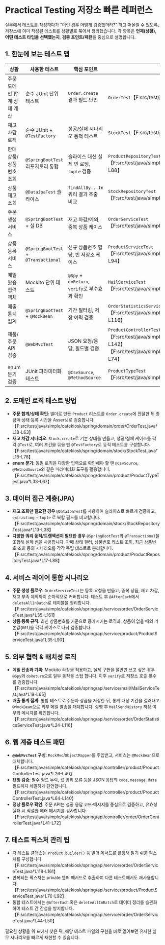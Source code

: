 # Practical Testing 저장소 빠른 레퍼런스

실무에서 테스트를 작성하다가 “이런 경우 어떻게 검증했더라?” 하고 떠올릴 수 있도록, 저장소에 이미 작성된 테스트를 상황별로 묶어서 정리했습니다. 각 항목은 **언제(상황)**, **어떤 테스트 타입을 선택했는지**, **검증 포인트/패턴**을 중심으로 설명합니다.

## 1. 한눈에 보는 테스트 맵
| 상황 | 사용한 테스트 | 핵심 포인트 | 참고 테스트 |
| --- | --- | --- | --- |
| 주문 도메인 합계·상태 계산 | 순수 JUnit 단위 테스트 | `Order.create` 결과 필드 단언 | `OrderTest`【F:src/test/java/simple/cafekiosk/spring/domain/order/OrderTest.java†L16-L65】 |
| 재고 차감 로직 | 순수 JUnit + `@TestFactory` | 성공/실패 시나리오 동적 테스트 | `StockTest`【F:src/test/java/simple/cafekiosk/spring/domain/stock/StockTest.java†L16-L78】 |
| 판매 상품/상품번호 조회 | `@SpringBootTest` 리포지토리 통합 | 슬라이스 대신 실제 빈 로딩, `tuple` 검증 | `ProductRepositoryTest`【F:src/test/java/simple/cafekiosk/spring/domain/product/ProductRepositoryTest.java†L17-L88】 |
| 상품 재고 조회 | `@DataJpaTest` 슬라이스 | `findAllBy...In` 쿼리 결과 추출 비교 | `StockRepositoryTest`【F:src/test/java/simple/cafekiosk/spring/domain/stock/StockRepositoryTest.java†L13-L38】 |
| 주문 생성 서비스 | `@SpringBootTest` + 실 DB | 재고 차감/예외, 중복 상품 케이스 | `OrderServiceTest`【F:src/test/java/simple/cafekiosk/spring/api/service/order/OrderServiceTest.java†L35-L161】 |
| 상품 등록 서비스 | `@SpringBootTest` + `@Transactional` | 신규 상품번호 할당, 빈 저장소 케이스 | `ProductServiceTest`【F:src/test/java/simple/cafekiosk/spring/api/service/product/ProductServiceTest.java†L23-L94】 |
| 메일 발송 협력 객체 | Mockito 단위 테스트 | `@Spy` + `doReturn`, `verify`로 부수효과 확인 | `MailServiceTest`【F:src/test/java/simple/cafekiosk/spring/api/service/mail/MailServiceTest.java†L19-L65】 |
| 매출 통계 집계 | `@SpringBootTest` + `@MockBean` | 기간 필터링, 저장 이력 검증 | `OrderStatisticsServiceTest`【F:src/test/java/simple/cafekiosk/spring/api/service/order/OrderStatisticsServiceTest.java†L24-L116】 |
| 제품/주문 API 검증 | `@WebMvcTest` | JSON 요청/응답, 필드별 검증 | `ProductControllerTest`, `OrderControllerTest`【F:src/test/java/simple/cafekiosk/spring/api/controller/product/ProductControllerTest.java†L26-L142】【F:src/test/java/simple/cafekiosk/spring/api/controller/order/OrderControllerTest.java†L23-L74】 |
| enum 분기 검증 | JUnit 파라미터화 테스트 | `@CsvSource`, `@MethodSource` | `ProductTypeTest`【F:src/test/java/simple/cafekiosk/spring/domain/product/ProductTypeTest.java†L16-L70】 |

## 2. 도메인 로직 테스트 방법
- **주문 합계/상태 확인**: 빌더로 만든 `Product` 리스트를 `Order.create`에 전달한 뒤 총 금액·상태·등록 시간을 AssertJ로 검증합니다.【F:src/test/java/simple/cafekiosk/spring/domain/order/OrderTest.java†L18-L63】
- **재고 차감 시나리오**: `Stock.create`로 기본 상태를 만들고, 성공/실패 케이스를 각각 `@Test`로, 여러 조건을 묶을 땐 `@TestFactory`로 동적 테스트를 구성합니다.【F:src/test/java/simple/cafekiosk/spring/domain/stock/StockTest.java†L18-L78】
- **enum 분기**: 동일 로직을 다양한 입력으로 확인해야 할 땐 `@CsvSource`, `@MethodSource`와 같은 파라미터화 도구를 활용합니다.【F:src/test/java/simple/cafekiosk/spring/domain/product/ProductTypeTest.java†L33-L67】

## 3. 데이터 접근 계층(JPA)
- **재고 조회만 필요한 경우** `@DataJpaTest`를 사용하여 슬라이스로 빠르게 검증하고, `extracting` + `tuple` 로 복합 필드를 비교합니다.【F:src/test/java/simple/cafekiosk/spring/domain/stock/StockRepositoryTest.java†L13-L38】
- **다양한 쿼리 동작/트랜잭션이 필요한 경우** `@SpringBootTest`와 `@Transactional`을 조합해 실제 빈을 사용합니다. 판매 상태 필터, 상품번호 리스트 조회, 최근 상품번호 조회 등의 시나리오를 각각 독립 테스트로 분리합니다.【F:src/test/java/simple/cafekiosk/spring/domain/product/ProductRepositoryTest.java†L17-L88】

## 4. 서비스 레이어 통합 시나리오
- **주문 생성 플로우**: `OrderServiceTest`는 등록 요청을 만들고, 중복 상품, 재고 차감, 재고 부족 예외까지 순차적으로 커버합니다. 테스트 후 `@AfterEach`에서 `deleteAllInBatch`로 테이블을 정리합니다.【F:src/test/java/simple/cafekiosk/spring/api/service/order/OrderServiceTest.java†L35-L161】
- **상품 등록 규칙**: 최신 상품번호를 기준으로 증가시키는 로직과, 상품이 없을 때의 기본값(`001`)을 각각 케이스로 나눠 검증합니다.【F:src/test/java/simple/cafekiosk/spring/api/service/product/ProductServiceTest.java†L35-L90】

## 5. 외부 협력 & 배치성 로직
- **메일 전송과 기록**: Mockito 확장을 적용하고, 실제 구현을 절반만 쓰고 싶은 경우 `@Spy`와 `doReturn`으로 일부 동작을 스텁 합니다. 이후 `verify`로 저장소 호출 횟수를 검증합니다.【F:src/test/java/simple/cafekiosk/spring/api/service/mail/MailServiceTest.java†L19-L65】
- **매출 통계 집계**: 통합 테스트로 주문과 상품을 저장한 뒤, 통계 대상 기간을 걸러내고 `@MockBean`으로 외부 메일 발송을 대체합니다. 실행 후 `MailSendHistory` 저장 여부와 메시지를 확인합니다.【F:src/test/java/simple/cafekiosk/spring/api/service/order/OrderStatisticsServiceTest.java†L24-L116】

## 6. 웹 계층 테스트 패턴
- **`@WebMvcTest` 구성**: `MockMvc`/`ObjectMapper`를 주입받고, 서비스는 `@MockBean`으로 대체합니다.【F:src/test/java/simple/cafekiosk/spring/api/controller/product/ProductControllerTest.java†L26-L40】
- **요청 검증**: 필수 필드 누락, 값 범위 오류 등을 JSON 응답의 `code`, `message`, `data` 필드까지 세밀하게 단언합니다.【F:src/test/java/simple/cafekiosk/spring/api/controller/product/ProductControllerTest.java†L64-L140】
- **정상 플로우 확인**: 주문 API는 성공 응답 코드·메시지를 중심으로 검증하고, 유효성 실패 시 적절한 에러 메시지를 검사합니다.【F:src/test/java/simple/cafekiosk/spring/api/controller/order/OrderControllerTest.java†L41-L72】

## 7. 테스트 픽스처 관리 팁
- 각 테스트 클래스는 `Product.builder()` 등 빌더 메서드를 활용해 읽기 쉬운 픽스처를 구성합니다.【F:src/test/java/simple/cafekiosk/spring/api/service/order/OrderServiceTest.java†L118-L161】
- 반복되는 픽스처는 private 헬퍼 메서드로 추출하여 다른 테스트에서도 재사용합니다.【F:src/test/java/simple/cafekiosk/spring/api/service/product/ProductServiceTest.java†L70-L92】
- 통합 테스트에서는 `@AfterEach` 혹은 `deleteAllInBatch`로 데이터 정리를 습관화하여 테스트 간 간섭을 방지합니다.【F:src/test/java/simple/cafekiosk/spring/api/service/order/OrderServiceTest.java†L44-L50】

필요한 상황을 위 표에서 찾은 뒤, 해당 테스트 파일의 구현을 바로 열어보면 유사한 실무 시나리오를 빠르게 재현할 수 있습니다.
